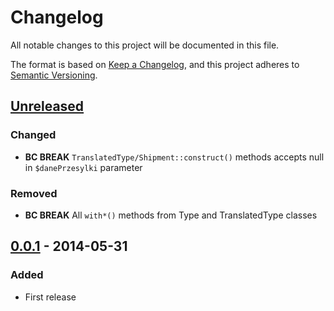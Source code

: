 # Changelog
All notable changes to this project will be documented in this file.

The format is based on [Keep a Changelog](https://keepachangelog.com/en/1.0.0/),
and this project adheres to [Semantic Versioning](https://semver.org/spec/v2.0.0.html).

## [Unreleased]
### Changed
- **BC BREAK** `TranslatedType/Shipment::construct()` methods accepts null in `$danePrzesylki` parameter

### Removed
- **BC BREAK** All `with*()` methods from Type and TranslatedType classes

## [0.0.1] - 2014-05-31
### Added
- First release

[Unreleased]: https://github.com/simivar/poczta-polska-tracking/compare/v0.0.1...HEAD
[0.0.1]: https://github.com/simivar/poczta-polska-tracking/releases/tag/v0.0.1